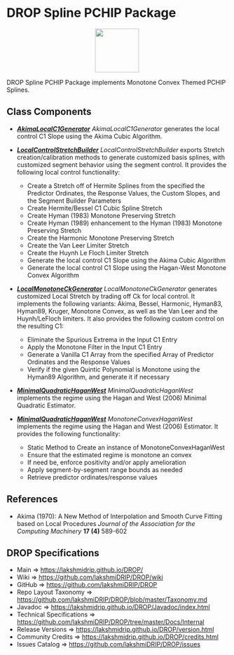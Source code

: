 # DROP Spline PCHIP Package

<p align="center"><img src="https://github.com/lakshmiDRIP/DROP/blob/master/DRIP_Logo.gif?raw=true" width="100"></p>

DROP Spline PCHIP Package implements Monotone Convex Themed PCHIP Splines.


## Class Components

 * [***AkimaLocalC1Generator***](https://github.com/lakshmiDRIP/DROP/tree/master/src/main/java/org/drip/spline/pchip/AkimaLocalC1Generator.java)
 <i>AkimaLocalC1Generator</i> generates the local control C1 Slope using the Akima Cubic Algorithm.

 * [***LocalControlStretchBuilder***](https://github.com/lakshmiDRIP/DROP/tree/master/src/main/java/org/drip/spline/pchip/LocalControlStretchBuilder.java)
 <i>LocalControlStretchBuilder</i> exports Stretch creation/calibration methods to generate customized basis
 splines, with customized segment behavior using the segment control. It provides the following local control
 functionality:
 	* Create a Stretch off of Hermite Splines from the specified the Predictor Ordinates, the Response
 		Values, the Custom Slopes, and the Segment Builder Parameters
 	* Create Hermite/Bessel C1 Cubic Spline Stretch
 	* Create Hyman (1983) Monotone Preserving Stretch
 	* Create Hyman (1989) enhancement to the Hyman (1983) Monotone Preserving Stretch
 	* Create the Harmonic Monotone Preserving Stretch
 	* Create the Van Leer Limiter Stretch
 	* Create the Huynh Le Floch Limiter Stretch
 	* Generate the local control C1 Slope using the Akima Cubic Algorithm
 	* Generate the local control C1 Slope using the Hagan-West Monotone Convex Algorithm

 * [***LocalMonotoneCkGenerator***](https://github.com/lakshmiDRIP/DROP/tree/master/src/main/java/org/drip/spline/pchip/LocalMonotoneCkGenerator.java)
 <i>LocalMonotoneCkGenerator</i> generates customized Local Stretch by trading off Ck for local control. It
 implements the following variants: Akima, Bessel, Harmonic, Hyman83, Hyman89, Kruger, Monotone Convex, as
 well as the Van Leer and the Huynh/LeFloch limiters. It also provides the following custom control on the
 resulting C1:
 	* Eliminate the Spurious Extrema in the Input C1 Entry
 	* Apply the Monotone Filter in the Input C1 Entry
 	* Generate a Vanilla C1 Array from the specified Array of Predictor Ordinates and the Response Values
 	* Verify if the given Quintic Polynomial is Monotone using the Hyman89 Algorithm, and generate it if
 		necessary

 * [***MinimalQuadraticHaganWest***](https://github.com/lakshmiDRIP/DROP/tree/master/src/main/java/org/drip/spline/pchip/MinimalQuadraticHaganWest.java)
 <i>MinimalQuadraticHaganWest</i> implements the regime using the Hagan and West (2006) Minimal Quadratic
 Estimator.

 * [***MinimalQuadraticHaganWest***](https://github.com/lakshmiDRIP/DROP/tree/master/src/main/java/org/drip/spline/pchip/MinimalQuadraticHaganWest.java)
 <i>MonotoneConvexHaganWest</i> implements the regime using the Hagan and West (2006) Estimator. It provides
 the following functionality:
 	* Static Method to Create an instance of MonotoneConvexHaganWest
 	* Ensure that the estimated regime is monotone an convex
 	* If need be, enforce positivity and/or apply amelioration
 	* Apply segment-by-segment range bounds as needed
 	* Retrieve predictor ordinates/response values


## References

 * Akima (1970): A New Method of Interpolation and Smooth Curve Fitting based on Local Procedures <i>Journal
 of the Association for the Computing Machinery</i> <b>17 (4)</b> 589-602


## DROP Specifications

 * Main                     => https://lakshmidrip.github.io/DROP/
 * Wiki                     => https://github.com/lakshmiDRIP/DROP/wiki
 * GitHub                   => https://github.com/lakshmiDRIP/DROP
 * Repo Layout Taxonomy     => https://github.com/lakshmiDRIP/DROP/blob/master/Taxonomy.md
 * Javadoc                  => https://lakshmidrip.github.io/DROP/Javadoc/index.html
 * Technical Specifications => https://github.com/lakshmiDRIP/DROP/tree/master/Docs/Internal
 * Release Versions         => https://lakshmidrip.github.io/DROP/version.html
 * Community Credits        => https://lakshmidrip.github.io/DROP/credits.html
 * Issues Catalog           => https://github.com/lakshmiDRIP/DROP/issues

